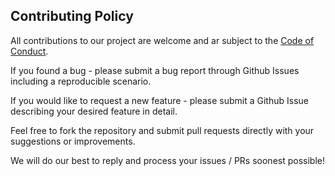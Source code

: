 ## Contributing Policy

All contributions to our project are welcome and ar subject to the [Code of Conduct]('code-of-conduct.md'). 

If you found a bug - please submit a bug report through Github Issues including a reproducible scenario.

If you would like to request a new feature - please submit a Github Issue describing your desired feature in detail. 

Feel free to fork the repository and submit pull requests directly with your suggestions or improvements. 

We will do our best to reply and process your issues / PRs soonest possible!